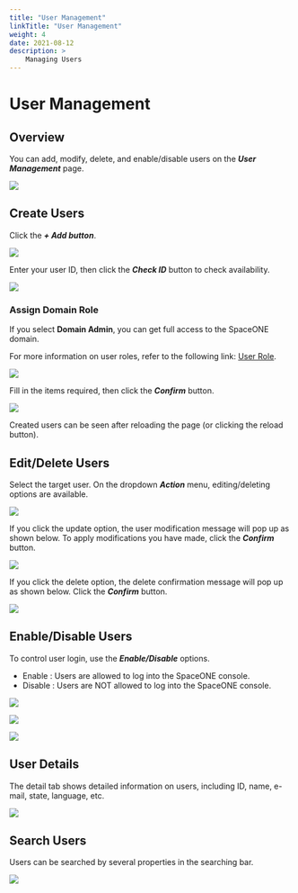 ```yaml
---
title: "User Management"
linkTitle: "User Management"
weight: 4
date: 2021-08-12
description: >
    Managing Users
---
```


# User Management

## Overview

You can add, modify, delete, and enable/disable users on the _**User Management**_ page.

![](/docs/using_spaceone_console/admin_guide/etc/user_management_img/user_management_img_01.png)

## Create Users

Click the _**+ Add button**_. 

![](/docs/using_spaceone_console/admin_guide/etc/user_management_img/user_management_img_02.png)

Enter your user ID, then click the _**Check ID**_ button to check availability.

![](/docs/using_spaceone_console/admin_guide/etc/user_management_img/user_management_img_03.png)


### Assign Domain Role

If you select **Domain Admin**, you can get full access to the SpaceONE domain.

For more information on user roles, refer to the following link: [User Role](/docs/using_spaceone_console/advanced_topics/user-role).

![](/docs/using_spaceone_console/admin_guide/etc/user_management_img/user_management_img_04.png)



Fill in the items required, then click the _**Confirm**_ button.

![](/docs/using_spaceone_console/admin_guide/etc/user_management_img/user_management_img_05.png)


Created users can be seen after reloading the page \(or clicking the reload button\).

## Edit/Delete Users

Select the target user. On the dropdown _**Action**_ menu, editing/deleting options are available.

![](/docs/using_spaceone_console/admin_guide/etc/user_management_img/user_management_img_06.png)


If you click the update option, the user modification message will pop up as shown below. To apply modifications you have made, click the _**Confirm**_ button.

![](/docs/using_spaceone_console/admin_guide/etc/user_management_img/user_management_img_07.png)


If you click the delete option, the delete confirmation message will pop up as shown below. Click the _**Confirm**_ button.

![](/docs/using_spaceone_console/admin_guide/etc/user_management_img/user_management_img_08.png)


## Enable/Disable Users

To control user login, use the _**Enable/Disable**_ options.

* Enable : Users are allowed to log into the SpaceONE console.
* Disable : Users are NOT allowed to log into the SpaceONE console. 

![](/docs/using_spaceone_console/admin_guide/etc/user_management_img/user_management_img_09.png)


![](/docs/using_spaceone_console/admin_guide/etc/user_management_img/user_management_img_10.png)

![](/docs/using_spaceone_console/admin_guide/etc/user_management_img/user_management_img_11.png)

## User Details

The detail tab shows detailed information on users, including ID, name, e-mail, state, language, etc.

![](/docs/using_spaceone_console/admin_guide/etc/user_management_img/user_management_img_12.png)


## Search Users

Users can be searched by several properties in the searching bar.

![](/docs/using_spaceone_console/admin_guide/etc/user_management_img/user_management_img_13.png)




